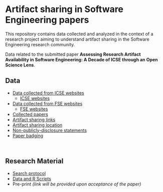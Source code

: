 # Artifact sharing in Software Engineering papers

This repository contains data collected and analyzed in the context of a research project aiming to understand artifact sharing in the Software Engineering research community.

Data related to the submitted paper **Assessing Research Artifact Availability in Software Engineering: A Decade of ICSE through an Open Science Lens**.


## Data

- [Data collected from ICSE websites](data/ICSE_data_collected_from_websites.md)
  - [ICSE websites](data/ICSE_websites.md)
- [Data collected from FSE websites](data/FSE_data_collected_from_websites.md)
  - [FSE websites](data/FSE_websites.md)
- [Collected papers](data/collected_papers.md)
- [Artifact sharing links](data/artifact_sharing_links.md)
- [Artifact sharing location](data/artifact-sharing-section.md)
- [Non-publicly-disclosure statements](data/non-publicly-disclosure_statements.md)
- [Paper badging](data/badging.md)

<br>

## Research Material

  - [Search protocol](data/artifacts-search-protocol.md)
  - [Data and R Scripts](data/data-and-scripts.md)
  - Pre-print _(link will be provided upon acceptance of the paper)_
